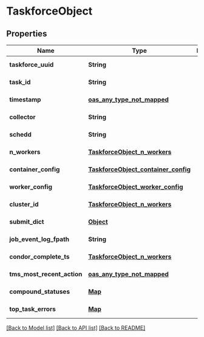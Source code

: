 # TaskforceObject
## Properties

| Name | Type | Description | Notes |
|------------ | ------------- | ------------- | -------------|
| **taskforce\_uuid** | **String** |  | [default to null] |
| **task\_id** | **String** |  | [default to null] |
| **timestamp** | [**oas_any_type_not_mapped**](.md) |  | [default to null] |
| **collector** | **String** |  | [default to null] |
| **schedd** | **String** |  | [default to null] |
| **n\_workers** | [**TaskforceObject_n_workers**](TaskforceObject_n_workers.md) |  | [default to null] |
| **container\_config** | [**TaskforceObject_container_config**](TaskforceObject_container_config.md) |  | [default to null] |
| **worker\_config** | [**TaskforceObject_worker_config**](TaskforceObject_worker_config.md) |  | [default to null] |
| **cluster\_id** | [**TaskforceObject_n_workers**](TaskforceObject_n_workers.md) |  | [default to null] |
| **submit\_dict** | [**Object**](.md) |  | [default to null] |
| **job\_event\_log\_fpath** | **String** |  | [default to null] |
| **condor\_complete\_ts** | [**TaskforceObject_n_workers**](TaskforceObject_n_workers.md) |  | [default to null] |
| **tms\_most\_recent\_action** | [**oas_any_type_not_mapped**](AnyType.md) |  | [default to null] |
| **compound\_statuses** | [**Map**](map.md) |  | [default to null] |
| **top\_task\_errors** | [**Map**](AnyType.md) |  | [default to null] |

[[Back to Model list]](../README.md#documentation-for-models) [[Back to API list]](../README.md#documentation-for-api-endpoints) [[Back to README]](../README.md)

